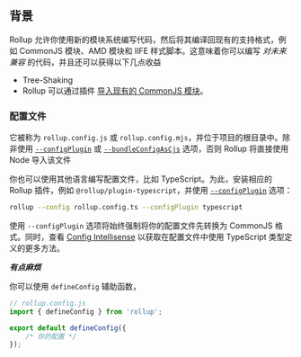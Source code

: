 ## 背景

Rollup 允许你使用新的模块系统编写代码，然后将其编译回现有的支持格式，例如 CommonJS 模块、AMD 模块和 IIFE 样式脚本。这意味着你可以编写 *对未来兼容* 的代码，并且还可以获得以下几点收益

- Tree-Shaking
- Rollup 可以通过插件 [导入现有的 CommonJS 模块](https://github.com/rollup/plugins/tree/master/packages/commonjs)。

### 配置文件

它被称为 `rollup.config.js` 或 `rollup.config.mjs`，并位于项目的根目录中。除非使用 [`--configPlugin`](https://cn.rollupjs.org/command-line-interface/#configplugin-plugin) 或 [`--bundleConfigAsCjs`](https://cn.rollupjs.org/command-line-interface/#bundleconfigascjs) 选项，否则 Rollup 将直接使用 Node 导入该文件

你也可以使用其他语言编写配置文件，比如 TypeScript。为此，安装相应的 Rollup 插件，例如 `@rollup/plugin-typescript`，并使用 [`--configPlugin`](https://cn.rollupjs.org/command-line-interface/#configplugin-plugin) 选项：

```bash
rollup --config rollup.config.ts --configPlugin typescript
```

使用 `--configPlugin` 选项将始终强制将你的配置文件先转换为 CommonJS 格式。同时，查看 [Config Intellisense](https://cn.rollupjs.org/command-line-interface/#config-intellisense) 以获取在配置文件中使用 TypeScript 类型定义的更多方法。

***有点麻烦***

你可以使用 `defineConfig` 辅助函数，

```js
// rollup.config.js
import { defineConfig } from 'rollup';

export default defineConfig({
	/* 你的配置 */
});
```

